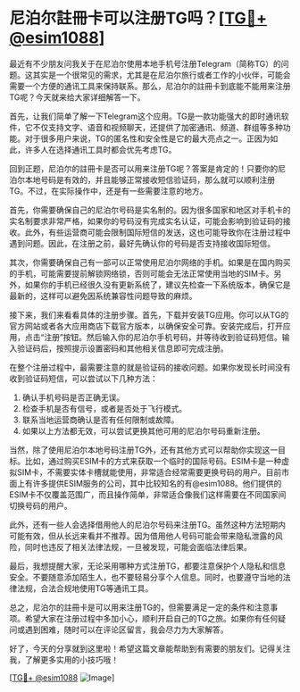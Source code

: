 # 尼泊尔註冊卡可以注册TG吗？[[TG💪+ @esim1088](https://t.me/s/esim1088)]

最近有不少朋友问我关于在尼泊尔使用本地手机号注册Telegram（简称TG）的问题。这其实是一个很常见的需求，尤其是在尼泊尔旅行或者工作的小伙伴，可能会需要一个方便的通讯工具来保持联系。那么，尼泊尔的註冊卡到底能不能用来注册TG呢？今天就来给大家详细解答一下。

首先，让我们简单了解一下Telegram这个应用。TG是一款功能强大的即时通讯软件，它不仅支持文字、语音和视频聊天，还提供了加密通讯、频道、群组等多种功能。对于很多用户来说，TG的匿名性和安全性是它的最大亮点之一。正因为如此，许多人在选择通讯工具时都会优先考虑TG。

回到正题，尼泊尔的註冊卡是否可以用来注册TG呢？答案是肯定的！只要你的尼泊尔本地号码是有效的，并且能够正常接收短信验证码，那么就可以顺利注册TG。不过，在实际操作中，还是有一些需要注意的地方。

首先，你需要确保自己的尼泊尔号码是实名制的。因为很多国家和地区对手机卡的实名制要求非常严格，如果你的号码没有完成实名认证，可能会影响到验证码的接收。此外，有些运营商可能会限制国际短信的发送，这也可能导致你在注册过程中遇到问题。因此，在注册之前，最好先确认你的号码是否支持接收国际短信。

其次，你需要确保自己有一部可以正常使用尼泊尔网络的手机。如果是在国内购买的手机，可能需要提前解锁网络锁，否则可能会无法正常使用当地的SIM卡。另外，如果你的手机已经很久没有更新系统了，建议先检查一下系统版本，确保它是最新的，这样可以避免因系统兼容性问题导致的麻烦。

接下来，我们来看看具体的注册步骤。首先，下载并安装TG应用。你可以从TG的官方网站或者各大应用商店下载官方版本，以确保安全可靠。安装完成后，打开应用，点击“注册”按钮。然后输入你的尼泊尔手机号码，并等待收到验证码短信。输入验证码后，按照提示设置密码和其他相关信息即可完成注册。

在整个注册过程中，最需要注意的就是验证码的接收问题。如果你发现长时间没有收到验证码短信，可以尝试以下几种方法：

1. 确认手机号码是否正确无误。
2. 检查手机是否有信号，或者是否处于飞行模式。
3. 联系当地运营商确认是否有任何限制或故障。
4. 如果以上方法都无效，可以尝试更换其他可用的尼泊尔号码重新注册。

当然，除了使用尼泊尔本地号码注册TG外，还有其他方式可以帮助你实现这一目标。比如，通过购买ESIM卡的方式来获取一个临时的国际号码。ESIM卡是一种虚拟SIM卡，不需要实体卡槽就能使用，非常适合经常需要更换号码的用户。目前市面上有许多提供ESIM服务的公司，其中比较知名的有@esim1088。他们提供的ESIM卡不仅覆盖范围广，而且操作简单，非常适合像我们这样需要在不同国家间切换号码的用户。

此外，还有一些人会选择借用他人的尼泊尔号码来注册TG。虽然这种方法短期内可能有效，但从长远来看并不推荐。因为借用他人号码可能会带来隐私泄露的风险，同时也违反了相关法律法规，一旦被发现，可能会面临法律后果。

最后，我想提醒大家，无论采用哪种方式注册TG，都要注意保护个人隐私和信息安全。不要随意添加陌生人，也不要轻易分享个人信息。同时，也要遵守当地的法律法规，合法合规地使用TG等通讯工具。

总之，尼泊尔的註冊卡是可以用来注册TG的，但需要满足一定的条件和注意事项。希望大家在注册过程中多加小心，顺利开启自己的TG之旅。如果你有任何疑问或遇到困难，随时可以在评论区留言，我会尽力为大家解答。

好了，今天的分享就到这里啦！希望这篇文章能帮助到有需要的朋友们。记得关注我，了解更多实用的小技巧哦！

[[TG💪+ @esim1088](https://t.me/s/esim1088) ![Image](https://i.postimg.cc/4NQfJmqS/Snipaste-2025-05-13-00-14-12.png)]